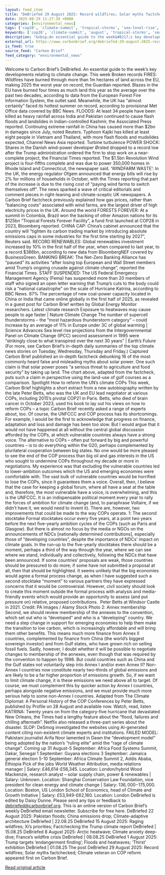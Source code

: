 ```yaml
---
layout: feed_item
title: "DeBriefed 29 August 2025: Record wildfires; Solar myths factchecked; Climate veteran on COP reform"
date: 2025-08-29 11:27:39 +0000
categories: [environmental_news]
tags: ['cop28', 'climate-summit', 'tropical-storms', 'sea-level-rise', 'climate-science', 'emissions', 'solar-power', 'fossil-fuels', 'heatwave', 'climate-costs']
keywords: ['cop28', 'climate-summit', 'august', 'tropical-storms', 'sea-level-rise', 'record', 'climate-science', 'debriefed']
description: "&nbsp;An essential guide to the week&#8217;s key developments relating to climate change"
external_url: https://www.carbonbrief.org/debriefed-29-august-2025-record-wildfires-solar-myths-factchecked-climate-veteran-on-cop-reform/
is_feed: true
source_feed: "Carbon Brief"
feed_category: "environmental_news"
---
```


Welcome to Carbon Brief’s DeBriefed.&nbsp;An essential guide to the week&#8217;s key developments relating to climate change. This week Broken records FIRES: Wildfires have burned through more than 1m hectares of land across the EU, making 2025 the worst year on record, the Guardian reported. Blazes in the EU have burned four times as much land this year as the average over the past two decades, according to data from the European Forest Fire Information System, the outlet said. Meanwhile, the UK has “almost certainly” faced its hottest summer on record, according to provisional Met Office data covered by BBC News. FLOODS: At least 34 people have been killed as heavy rainfall across India and Pakistan continued to cause flash floods and landslides in Indian-controlled Kashmir, the Associated Press reported. Continuing extreme rainfall in China has caused more than $2bn in damages since July, noted Reuters. Typhoon Kajiki has killed at least eight people in Vietnam and Thailand, with more flash floods and mudslides expected, Channel News Asia reported. Turbine turbulence POWER SHOCK: Shares in the Danish wind-power developer Ørsted dropped to a record low after the Trump administration ordered the firm to stop work on a near-complete project, the Financial Times reported. The $1.5bn Revolution Wind project is four-fifths complete and was due to power 350,000 homes in Rhode Island and Connecticut, the newspaper said. ‘WINDFARM WASTE’: In the UK, the energy regulator Ofgem announced that energy bills will rise by 2% for millions of households in October, with the Times reporting that part of the increase is due to the rising cost of “paying wind farms to switch themselves off”. The news sparked a wave of critical editorials and comment pieces in right-leaning and climate-sceptic UK newspapers. A Carbon Brief factcheck previously explained how gas prices, rather than “balancing costs” associated with wind farms, are the largest driver of high electricity prices in the UK. Around the world FORESTS FOREVER: At a summit in Colombia, Brazil won the backing of other Amazon nations for its $125bn “Tropical Forests Forever Facility”, a fund first launched at COP28 in 2023, Bloomberg reported. CHINA CAP: China’s cabinet announced that the country will “tighten its carbon trading market by introducing absolute emissions caps in some industries for the first time starting by 2027”, Reuters said. RECORD RENEWABLES: Global renewables investment increased by 10% in the first half of the year, when compared to last year, to a record $386bn, according to new data from BloombergNEF covered by BusinessGreen. BANKING BREAK: The Net-Zero Banking Alliance has “paused” its activities “after losing top European and Wall Street members amid Trump’s ongoing crusade against climate change”, reported the Financial Times. STAFF SUSPENDED: The US Federal Emergency Management Agency (Fema) has suspended more than 20 members of staff who signed an open letter warning that Trump’s cuts to the body could risk a “national catastrophe” on the scale of Hurricane Katrina, according to BBC News. 87% The percentage of new coal-power capacity located in China or India that came online globally in the first half of 2025, as revealed in a guest post for Carbon Brief written by Global Energy Monitor researchers. Latest climate research Exposure to heatwaves may cause people to age faster | Nature Climate Change The number of supercell thunderstorms – the “most hazardous thunderstorm category” – could increase by an average of 11% in Europe under 3C of global warming | Science Advances Sea level rise projections from the Intergovernmental Panel on Climate Change (IPCC) second assessment in 1995 were “strikingly close to what transpired over the next 30 years” | Earth’s Future (For more, see Carbon Brief’s in-depth daily summaries of the top climate news stories on Tuesday, Wednesday, Thursday and Friday.) Captured Carbon Brief published an in-depth factcheck debunking 16 of the most commonly heard false and misleading myths about solar power. One such claim is that solar power poses “a serious threat to agriculture and food security” by taking up land. The chart above, adapted from the factcheck, puts such a claim in perspective using the land-use of golf courses as a comparison. Spotlight How to reform the UN’s climate COPs This week, Carbon Brief highlights a short extract from a new autobiography written by the late Peter Betts, who was the UK and EU lead negotiator at various COPs, including 2015’s pivotal COP21 in Paris. Betts, who died of brain cancer in October 2023, used his book to lay out his views on how to reform COPs – a topic Carbon Brief recently asked a range of experts about, too. Of course, the UNFCCC and COP process has its shortcomings. For example, I would be the first to acknowledge that progress on finance, adaptation and loss and damage has been too slow. But I would argue that it would not have happened at all without the central global discussion afforded by the COPs, at which vulnerable countries always have a strong voice. The alternative to COPs – often put forward by big and powerful countries – is to do everything within the G20, perhaps complemented by plurilateral cooperation between big states. No one would be more pleased to see the end of the COP process than big oil and gas interests in the US who sought to undermine COPs throughout my decade or more in negotiations. My experience was that excluding the vulnerable countries led to lower-ambition outcomes which the US and emerging economies were comfortable with. The vast bulk of vulnerable countries would be horrified to lose the COPs, since it guarantees them a voice. Overall, then, I believe that the case for keeping a global forum, where all have a seat at the table and, therefore, the most vulnerable have a voice, is overwhelming, and this is the UNFCCC. It is an indispensable political moment every year to rally the forces of ambition for climate change (and, to paraphrase Voltaire, if we didn’t have it, we would need to invent it). There are, however, two improvements that could be made to the way COPs operate. 1: The second stocktake Formal stocktakes occur every five years, at a point two years before the next five-yearly ambition cycles of the COPs (such as Paris and Glasgow). But there is almost no focus by the media or NGOs on the announcements of NDCs [nationally determined contributions], especially those of “developing countries”, despite the importance of NDCs’ impact on climate goals. In the run-up to the five-yearly stocktakes there should be a moment, perhaps a third of the way through the year, where we can see where we stand, individually and collectively, following the NDCs that have been announced. If some countries’ proposals are weak, those countries should be pressured to do more; if some have not submitted a proposal at all, then that should be highlighted. It seems unlikely that the big economies would agree a formal process change, as when I have suggested such a second stocktake “moment” to various partners they have expressed concerns that it would be controversial. However, civil society should look to create this moment outside the formal process with analysis and media-friendly events which would provide an opportunity to assess (and put pressure on) relative, proposed contributions.&nbsp; Peter Betts at Windsor Castle in 2021. Credit: PA Images / Alamy Stock Photo 2: Annex membership Second, we should review membership of the annexes to the convention, which set out who is “developed” and who is a “developing” country. We need a step change in support for emerging economies to help them make the transition to low carbon, which is increasingly affordable and will bring them other benefits. This means much more finance from Annex II countries, complemented by finance from China (the world’s biggest sovereign investor) and from Gulf states, who have grown rich on selling fossil fuels. Sadly, however, I doubt whether it will be possible to negotiate changes to membership of the annexes, even though that was required by the convention to happen by 1998. But could countries such as China and the Gulf states not voluntarily step into Annex I and/or even Annex II? Non-Annex I countries now constitute nearly two-thirds of global emissions and are likely to be a far higher proportion of emissions growth. So, if we want to limit climate change, it is these emissions we need above all to target. Of course, we must complement this by quicker action by Annex I countries, perhaps alongside negative emissions, and we must provide much more serious help to some non-Annex I countries. Adapted from The Climate Diplomat: A Personal History of the COP Conferences by Peter Betts, published by Profile on 28 August and available now. Watch, read, listen KATRINA: Twenty years on from the category-five hurricane that devastated New Orleans, the Times had a lengthy feature about the “flood, failures and chilling aftermath”. Netflix also released a three-part series about the disaster. SLOP: DeSmog investigated the websites using AI-generated content citing non-existent climate experts and institutions. FAILED MODEL: Pakistani journalist Arifa Noor lamented in Dawn the “development model” being adopted by the nation’s “ruling elite” amid the “rage of climate change”. Coming up 31 August-5 September: Africa Food Systems Summit, Dakar, Senegal 1 September: Guyana elections 3 September: Jamaica general election 5-10 September: Africa Climate Summit 2, Addis Ababa, Ethiopia Pick of the jobs World Weather Attribution, media relations manager | Salary: £46,614-£56,345. Location: London/hybrid Wood Mackenzie, research analyst – solar supply chain, power &amp; renewables | Salary: Unknown. Location: Shanghai Conservation Law Foundation, vice president for clean energy and climate change | Salary: $136,000-$175,000. Location: Boston, US London School of Economics, head of Climate and Growth Initiative | Salary: £53,949-£62,160. Location: London DeBriefed is edited by Daisy Dunne. Please send any tips or feedback to debriefed@carbonbrief.org. This is an online version of Carbon Brief’s weekly DeBriefed email newsletter. Subscribe for&nbsp;free here. DeBriefed 22 August 2025: Pakistan floods; China emissions drop; Climate-adaptive architecture DeBriefed | 22.08.25 DeBriefed 15 August 2025: Raging wildfires; Xi’s priorities; Factchecking the Trump climate report DeBriefed | 15.08.25 DeBriefed 8 August 2025: Arctic heatwave; Climate anxiety deep-dive; France’s wildfire crisis DeBriefed | 08.08.25 DeBriefed 1 August 2025: Trump targets ‘endangerment finding’; Floods and heatwaves; ‘Thirst’ exhibition DeBriefed | 01.08.25 The post DeBriefed 29 August 2025: Record wildfires; Solar myths factchecked; Climate veteran on COP reform appeared first on Carbon Brief.

[Read original article](https://www.carbonbrief.org/debriefed-29-august-2025-record-wildfires-solar-myths-factchecked-climate-veteran-on-cop-reform/)

